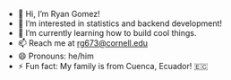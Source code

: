 - 👋 Hi, I’m Ryan Gomez!
- 👀 I’m interested in statistics and backend development!
- 🌱 I’m currently learning how to build cool things.
- 📫 Reach me at rg673@cornell.edu
- 😄 Pronouns: he/him
- ⚡ Fun fact: My family is from Cuenca, Ecuador! 🇪🇨

<!---
rdata08/rdata08 is a ✨ special ✨ repository because its `README.md` (this file) appears on your GitHub profile.
You can click the Preview link to take a look at your changes.
--->
